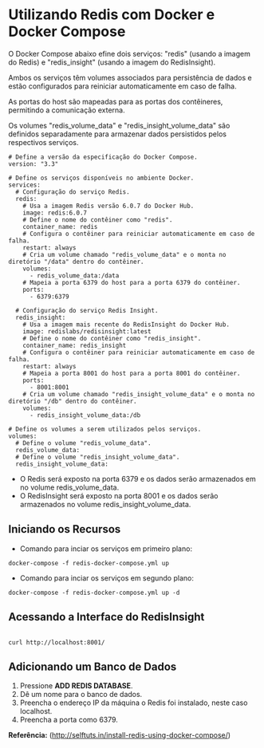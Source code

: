 
# Utilizando Redis com Docker e Docker Compose

O Docker Compose abaixo efine dois serviços: "redis" (usando a imagem do Redis) e "redis_insight" (usando a imagem do RedisInsight). 

Ambos os serviços têm volumes associados para persistência de dados e estão configurados para reiniciar automaticamente em caso de falha. 

As portas do host são mapeadas para as portas dos contêineres, permitindo a comunicação externa. 

Os volumes "redis_volume_data" e "redis_insight_volume_data" são definidos separadamente para armazenar dados persistidos pelos respectivos serviços.


```hcl
# Define a versão da especificação do Docker Compose.
version: "3.3"

# Define os serviços disponíveis no ambiente Docker.
services:
  # Configuração do serviço Redis.
  redis:
    # Usa a imagem Redis versão 6.0.7 do Docker Hub.
    image: redis:6.0.7
    # Define o nome do contêiner como "redis".
    container_name: redis
    # Configura o contêiner para reiniciar automaticamente em caso de falha.
    restart: always
    # Cria um volume chamado "redis_volume_data" e o monta no diretório "/data" dentro do contêiner.
    volumes:
      - redis_volume_data:/data
    # Mapeia a porta 6379 do host para a porta 6379 do contêiner.
    ports:
      - 6379:6379

  # Configuração do serviço Redis Insight.
  redis_insight:
    # Usa a imagem mais recente do RedisInsight do Docker Hub.
    image: redislabs/redisinsight:latest
    # Define o nome do contêiner como "redis_insight".
    container_name: redis_insight
    # Configura o contêiner para reiniciar automaticamente em caso de falha.
    restart: always
    # Mapeia a porta 8001 do host para a porta 8001 do contêiner.
    ports:
      - 8001:8001
    # Cria um volume chamado "redis_insight_volume_data" e o monta no diretório "/db" dentro do contêiner.
    volumes:
      - redis_insight_volume_data:/db

# Define os volumes a serem utilizados pelos serviços.
volumes:
  # Define o volume "redis_volume_data".
  redis_volume_data:
  # Define o volume "redis_insight_volume_data".
  redis_insight_volume_data:
```

- O Redis será exposto na porta 6379 e os dados serão armazenados em no volume redis_volume_data.
- O RedisInsight será exposto na porta 8001 e os dados serão armazenados no volume redis_insight_volume_data.

## Iniciando os Recursos

- Comando para inciar os serviços em primeiro plano:

```hcl
docker-compose -f redis-docker-compose.yml up
```

- Comando para inciar os serviços em segundo plano:

```hcl
docker-compose -f redis-docker-compose.yml up -d
```

## Acessando a Interface do RedisInsight

```hcl

curl http://localhost:8001/

```

## Adicionando um Banco de Dados

1. Pressione **ADD REDIS DATABASE**.
2. Dê um nome para o banco de dados.
3. Preencha o endereço IP da máquina o Redis foi instalado, neste caso localhost.
4. Preencha a porta como 6379.

**Referência:** (http://selftuts.in/install-redis-using-docker-compose/)